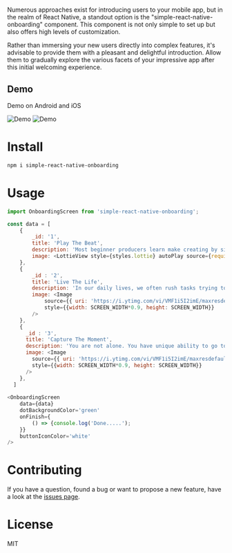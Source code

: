 # <OnboardingScreen />

Numerous approaches exist for introducing users to your mobile app, but in the realm of React Native, a standout option is the "simple-react-native-onboarding" component. This component is not only simple to set up but also offers high levels of customization.

Rather than immersing your new users directly into complex features, it's advisable to provide them with a pleasant and delightful introduction. Allow them to gradually explore the various facets of your impressive app after this initial welcoming experience.

## Demo

Demo on Android and iOS

![Demo](https://i.ibb.co/MSNXLFW/Screenshot-62.png)
![Demo](https://i.ibb.co/yfd1rmj/Screenshot-63.png)

# Install

```bash
npm i simple-react-native-onboarding
```

# Usage
```js
import OnboardingScreen from 'simple-react-native-onboarding';

const data = [
    {
        _id: '1',
        title: 'Play The Beat',
        description: 'Most beginner producers learn make creating by simple beats.',
        image: <LottieView style={styles.lottie} autoPlay source={require('../assets/onboarding/store-2.json')} />
    },
    {
        _id : '2',
        title: 'Live The Life',
        description: 'In our daily lives, we often rush tasks trying to get them finish.',
        image: <Image
            source={{ uri: 'https://i.ytimg.com/vi/VMF1i5I2imE/maxresdefault.jpg' }}
            style={{width: SCREEN_WIDTH*0.9, height: SCREEN_WIDTH}}
        />
    },
    {
      _id : '3',
      title: 'Capture The Moment',
      description: 'You are not alone. You have unique ability to go to another world.',
      image: <Image
        source={{ uri: 'https://i.ytimg.com/vi/VMF1i5I2imE/maxresdefault.jpg' }}
        style={{width: SCREEN_WIDTH*0.9, height: SCREEN_WIDTH}}
      /> 
    },
  ]
  
<OnboardingScreen 
    data={data} 
    dotBackgroundColor='green' 
    onFinish={
        () => {console.log('Done.....');
    }} 
    buttonIconColor='white'
/>
```

# Contributing
If you have a question, found a bug or want to propose a new feature, have a look at the [issues page](https://github.com/Freddywhest/simple-react-native-onboarding/issues).

# License
MIT